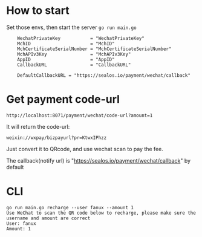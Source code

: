 # How to start

Set those envs, then start the server `go run main.go`

```shell
	WechatPrivateKey           = "WechatPrivateKey"
	MchID                      = "MchID"
	MchCertificateSerialNumber = "MchCertificateSerialNumber"
	MchAPIv3Key                = "MchAPIv3Key"
	AppID                      = "AppID"
	CallbackURL                = "CallbackURL"

	DefaultCallbackURL = "https://sealos.io/payment/wechat/callback"
```

# Get payment code-url

```shell
http://localhost:8071/payment/wechat/code-url?amount=1
```

It will return the code-url:

```shell
weixin://wxpay/bizpayurl?pr=KtwxIPhzz
```

Just convert it to QRcode, and use wechat scan to pay the fee.

The callback(notify url) is "https://sealos.io/payment/wechat/callback" by default

# CLI

```shell
go run main.go recharge --user fanux --amount 1
Use WeChat to scan the QR code below to recharge, please make sure the username and amount are correct
User: fanux
Amount: 1
```